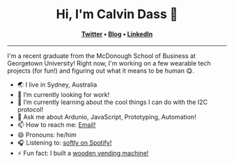 <h1 align="center">Hi, I'm Calvin Dass 👋</h1>
<h4 align="center"><a href="https://twitter.com/calvindass">Twitter</a> &bull; <a href="https://calvindass.com">Blog</a> &bull; <a href="https://www.linkedin.com/in/calvindass/">LinkedIn</a> </h4>

---

I'm a recent graduate from the McDonough School of Business at Georgetown University! Right now, I'm working on a few wearable tech projects (for fun!) and figuring out what it means to be human 😋.

- 🌏 I live in Sydney, Australia
- 🔭 I’m currently looking for work!
- 🌱 I’m currently learning about the cool things I can do with the I2C protocol!
- 💬 Ask me about Ardunio, JavaScript, Prototyping, Automation!
- 📫 How to reach me: [Email!](https://calvindass.com/contact)
- 😄 Pronouns: he/him
- 🎧 Listening to: [softly on Spotify!](https://open.spotify.com/playlist/37i9dQZF1DX8OCw6EqwHPA?si=bcycDq-zRu66rkNijOX0uw)
- ⚡ Fun fact: I built a [wooden vending machine!](https://calvindass.com/the-time-i-built-a-vending-machine/)
